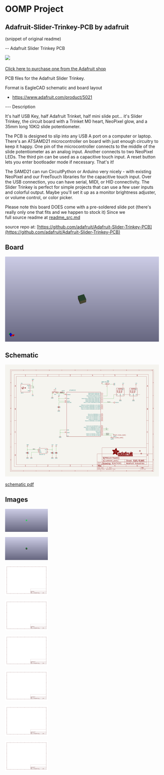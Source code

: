 # OOMP Project  
## Adafruit-Slider-Trinkey-PCB  by adafruit  
  
(snippet of original readme)  
  
-- Adafruit Slider Trinkey PCB  
  
<a href="http://www.adafruit.com/products/5021"><img src="assets/5021.jpg?raw=true" width="500px"><br/>  
Click here to purchase one from the Adafruit shop</a>  
  
PCB files for the Adafruit Slider Trinkey.   
  
Format is EagleCAD schematic and board layout  
* https://www.adafruit.com/product/5021  
  
--- Description  
  
It's half USB Key, half Adafruit Trinket, half mini slide pot... it's Slider Trinkey, the circuit board with a Trinket M0 heart, NeoPixel glow, and a 35mm long 10KΩ slide potentiometer.  
  
The PCB is designed to slip into any USB A port on a computer or laptop. There's an ATSAMD21 microcontroller on board with just enough circuitry to keep it happy. One pin of the microcontroller connects to the middle of the slide potentiometer as an analog input. Another connects to two NeoPixel LEDs. The third pin can be used as a capacitive touch input. A reset button lets you enter bootloader mode if necessary. That's it!  
  
The SAMD21 can run CircuitPython or Arduino very nicely - with existing NeoPixel and our FreeTouch libraries for the capacitive touch input. Over the USB connection, you can have serial, MIDI, or HID connectivity. The Slider Trinkey is perfect for simple projects that can use a few user inputs and colorful output. Maybe you'll set it up as a monitor brightness adjuster, or volume control, or color picker.  
  
Please note this board DOES come with a pre-soldered slide pot (there's really only one that fits and we happen to stock it) Since we  
  full source readme at [readme_src.md](readme_src.md)  
  
source repo at: [https://github.com/adafruit/Adafruit-Slider-Trinkey-PCB](https://github.com/adafruit/Adafruit-Slider-Trinkey-PCB)  
## Board  
  
[![working_3d.png](working_3d_600.png)](working_3d.png)  
## Schematic  
  
[![working_schematic.png](working_schematic_600.png)](working_schematic.png)  
  
[schematic pdf](working_schematic.pdf)  
## Images  
  
[![working_3D_bottom.png](working_3D_bottom_140.png)](working_3D_bottom.png)  
  
[![working_3D_top.png](working_3D_top_140.png)](working_3D_top.png)  
  
[![working_assembly_page_01.png](working_assembly_page_01_140.png)](working_assembly_page_01.png)  
  
[![working_assembly_page_02.png](working_assembly_page_02_140.png)](working_assembly_page_02.png)  
  
[![working_assembly_page_03.png](working_assembly_page_03_140.png)](working_assembly_page_03.png)  
  
[![working_assembly_page_04.png](working_assembly_page_04_140.png)](working_assembly_page_04.png)  
  
[![working_assembly_page_05.png](working_assembly_page_05_140.png)](working_assembly_page_05.png)  
  
[![working_assembly_page_06.png](working_assembly_page_06_140.png)](working_assembly_page_06.png)  
